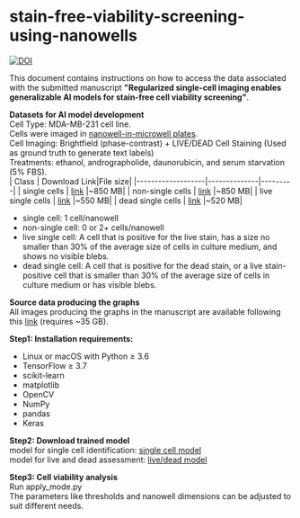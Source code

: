 # stain-free-viability-screening-using-nanowells
[![DOI](https://zenodo.org/badge/960107108.svg)](https://doi.org/10.5281/zenodo.15243856)

This document contains instructions on how to access the data associated with the submitted manuscript **"Regularized single-cell imaging enables generalizable AI models for stain-free cell viability screening"**.


**Datasets for AI model development** <br>
Cell Type: MDA-MB-231 cell line.<br>
Cells were imaged in [nanowell-in-microwell plates](https://www.imagecyte.bio/). <br>
Cell Imaging: Brightfield (phase-contrast) + LIVE/DEAD Cell Staining (Used as ground truth to generate text labels)<br>
Treatments: ethanol, andrographolide, daunorubicin, and serum starvation (5% FBS).<br>
| Class             | Download Link|File size|
|-------------------|--------------|---------|
| single cells      | [link](https://drive.google.com/file/d/1hjE3h5lt3Ub4w-1WMR6eiDITXW5Gz6U1/view?usp=sharing) |~850 MB|
| non-single cells  | [link](https://drive.google.com/file/d/1Sph_qZ8ELw5VxT3KKRVlaJHL9NmhYhvF/view?usp=sharing) |~850 MB|
| live single cells | [link](https://drive.google.com/file/d/1wg0-1F6XGVBxklr2-0WR9m3AHO989qtq/view?usp=sharing) |~550 MB|
| dead single cells | [link](https://drive.google.com/file/d/19F9KXQjNrG1D4ZAQyg6w4EFOeHNxrSCo/view?usp=sharing) |~520 MB|
* single cell: 1 cell/nanowell <br>
* non-single cell: 0 or 2+ cells/nanowell <br>
* live single cell: A cell that is positive for the live stain, has a size no smaller than 30% of the average size of cells in culture medium, and shows no visible blebs. <br>
* dead single cell: A cell that is positive for the dead stain, or a live stain-positive cell that is smaller than 30% of the average size of cells in culture medium or has visible blebs. <br>

**Source data producing the graphs** <br>
All images producing the graphs in the manuscript are available following this [link](https://drive.google.com/file/d/1PGQmhiB9kIZnjt2iMbzSvAv66Sp-cVji/view?usp=sharing) (requires ~35 GB). 

**Step1: Installation requirements:** <br>
* Linux or macOS with Python ≥ 3.6
* TensorFlow ≥ 3.7
* scikit-learn
* matplotlib
* OpenCV
* NumPy
* pandas
* Keras



**Step2: Download trained model** <br>
model for single cell identification: [single cell model](https://drive.google.com/file/d/1E49LOYc56UYo5xKoDYxZbbY9ZKN1VzQV/view?usp=sharing)<br>
model for live and dead assessment: [live/dead model](https://drive.google.com/file/d/19yrt8uCJc25KblAyd7UQ6oIn2IU1cKmK/view?usp=sharing)

**Step3: Cell viability analysis** <br>
Run apply_mode.py <br>
The parameters like thresholds and nanowell dimensions can be adjusted to suit different needs.
